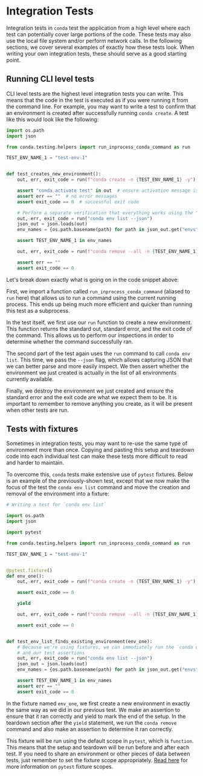 # Integration Tests

Integration tests in `conda` test the application from a high level where each test can
potentially cover large portions of the code. These tests may also use the local
file system and/or perform network calls. In the following sections, we cover
several examples of exactly how these tests look. When writing your own integration tests,
these should serve as a good starting point.

## Running CLI level tests

CLI level tests are the highest level integration tests you can write. This means that the code in
the test is executed as if you were running it from the command line. For example,
you may want to write a test to confirm that an environment is created after successfully
running `conda create`. A test like this would look like the following:

```python
import os.path
import json

from conda.testing.helpers import run_inprocess_conda_command as run

TEST_ENV_NAME_1 = "test-env-1"


def test_creates_new_environment():
    out, err, exit_code = run(f"conda create -n {TEST_ENV_NAME_1} -y")

    assert "conda activate test" in out  # ensure activation message is present
    assert err == ""  # no error messages
    assert exit_code == 0  # successful exit code

    # Perform a separate verification that everything works using the "conda env list" command
    out, err, exit_code = run("conda env list --json")
    json_out = json.loads(out)
    env_names = {os.path.basename(path) for path in json_out.get("envs", tuple())}

    assert TEST_ENV_NAME_1 in env_names

    out, err, exit_code = run(f"conda remove --all -n {TEST_ENV_NAME_1}")

    assert err == ""
    assert exit_code == 0
```

Let's break down exactly what is going on in the code snippet above:

First, we import a function called `run_inprocess_conda_command` (aliased to `run` here) that allows
us to run a command using the current running process. This ends up being much more efficient and quicker than
running this test as a subprocess.

In the test itself, we first use our `run` function to create a new environment. This function
returns the standard out, standard error, and the exit code of the command. This allows us to
perform our inspections in order to determine whether the command successfully ran.

The second part of the test again uses the `run` command to call `conda env list`. This time,
we pass the `--json` flag, which allows capturing JSON that we can better parse and more easily
inspect. We then assert whether the environment we just created is actually in the list of all
environments currently available.

Finally, we destroy the environment we just created and ensure the standard error and the exit
code are what we expect them to be. It is important to remember to remove anything you create,
as it will be present when other tests are run.

## Tests with fixtures

Sometimes in integration tests, you may want to re-use the same type of environment more than once.
Copying and pasting this setup and teardown code into each individual test can make these tests more
difficult to read and harder to maintain.

To overcome this, `conda` tests make extensive use of `pytest` fixtures. Below is an example of the
previously-shown test, except that we now make the focus of the test the `conda env list` command and move
the creation and removal of the environment into a fixture:

```python
# Writing a test for `conda env list`

import os.path
import json

import pytest

from conda.testing.helpers import run_inprocess_conda_command as run

TEST_ENV_NAME_1 = "test-env-1"


@pytest.fixture()
def env_one():
    out, err, exit_code = run(f"conda create -n {TEST_ENV_NAME_1} -y")

    assert exit_code == 0

    yield

    out, err, exit_code = run(f"conda remove --all -n {TEST_ENV_NAME_1}")

    assert exit_code == 0


def test_env_list_finds_existing_environment(env_one):
    # Because we're using fixtures, we can immediately run the `conda env list` command
    # and our test assertions
    out, err, exit_code = run("conda env list --json")
    json_out = json.loads(out)
    env_names = {os.path.basename(path) for path in json_out.get("envs", tuple())}

    assert TEST_ENV_NAME_1 in env_names
    assert err == ""
    assert exit_code == 0
```

In the fixture named `env_one`, we first create a new environment in exactly the same way as we
did in our previous test. We make an assertion to ensure that it ran correctly and
yield to mark the end of the setup. In the teardown section after the `yield` statement,
we run the `conda remove` command and also make an assertion to determine it ran correctly.

This fixture will be run using the default scope in `pytest`, which is `function`. This means
that the setup and teardown will be run before and after each test. If you need to share
an environment or other pieces of data between tests, just remember to set the fixture
scope appropriately. [Read here][pytest-scope]
for more information on `pytest` fixture scopes.

[pytest-scope]: https://docs.pytest.org/en/stable/how-to/fixtures.html#scope-sharing-fixtures-across-classes-modules-packages-or-session
